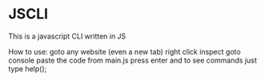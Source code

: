 # JSCLI
This is a javascript CLI written in JS

How to use:
goto any website (even a new tab)
right click
inspect
goto console
paste the code from main.js
press enter
and to see commands just type help();
